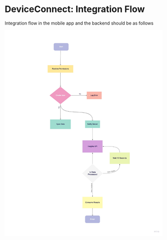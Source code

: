 # DeviceConnect: Integration Flow

Integration flow in the mobile app and the backend should be as follows

<img src="/device_connect_integration.jpg" alt="Device Connect Integration Workflow" />
